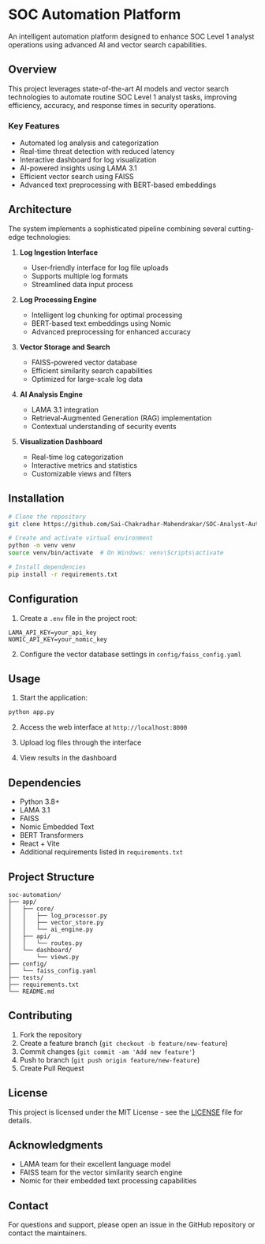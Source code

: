 # SOC Automation Platform

An intelligent automation platform designed to enhance SOC Level 1 analyst operations using advanced AI and vector search capabilities.

## Overview

This project leverages state-of-the-art AI models and vector search technologies to automate routine SOC Level 1 analyst tasks, improving efficiency, accuracy, and response times in security operations.

### Key Features

- Automated log analysis and categorization
- Real-time threat detection with reduced latency
- Interactive dashboard for log visualization
- AI-powered insights using LAMA 3.1
- Efficient vector search using FAISS
- Advanced text preprocessing with BERT-based embeddings

## Architecture

The system implements a sophisticated pipeline combining several cutting-edge technologies:

1. **Log Ingestion Interface**
   - User-friendly interface for log file uploads
   - Supports multiple log formats
   - Streamlined data input process

2. **Log Processing Engine**
   - Intelligent log chunking for optimal processing
   - BERT-based text embeddings using Nomic
   - Advanced preprocessing for enhanced accuracy

3. **Vector Storage and Search**
   - FAISS-powered vector database
   - Efficient similarity search capabilities
   - Optimized for large-scale log data

4. **AI Analysis Engine**
   - LAMA 3.1 integration
   - Retrieval-Augmented Generation (RAG) implementation
   - Contextual understanding of security events

5. **Visualization Dashboard**
   - Real-time log categorization
   - Interactive metrics and statistics
   - Customizable views and filters

## Installation

```bash
# Clone the repository
git clone https://github.com/Sai-Chakradhar-Mahendrakar/SOC-Analyst-Automation-using-RAG-Model.git

# Create and activate virtual environment
python -m venv venv
source venv/bin/activate  # On Windows: venv\Scripts\activate

# Install dependencies
pip install -r requirements.txt
```

## Configuration

1. Create a `.env` file in the project root:
```env
LAMA_API_KEY=your_api_key
NOMIC_API_KEY=your_nomic_key
```

2. Configure the vector database settings in `config/faiss_config.yaml`

## Usage

1. Start the application:
```bash
python app.py
```

2. Access the web interface at `http://localhost:8000`

3. Upload log files through the interface

4. View results in the dashboard

## Dependencies

- Python 3.8+
- LAMA 3.1
- FAISS
- Nomic Embedded Text
- BERT Transformers
- React + Vite
- Additional requirements listed in `requirements.txt`

## Project Structure

```
soc-automation/
├── app/
│   ├── core/
│   │   ├── log_processor.py
│   │   ├── vector_store.py
│   │   └── ai_engine.py
│   ├── api/
│   │   └── routes.py
│   └── dashboard/
│       └── views.py
├── config/
│   └── faiss_config.yaml
├── tests/
├── requirements.txt
└── README.md
```

## Contributing

1. Fork the repository
2. Create a feature branch (`git checkout -b feature/new-feature`)
3. Commit changes (`git commit -am 'Add new feature'`)
4. Push to branch (`git push origin feature/new-feature`)
5. Create Pull Request

## License

This project is licensed under the MIT License - see the [LICENSE](LICENSE) file for details.

## Acknowledgments

- LAMA team for their excellent language model
- FAISS team for the vector similarity search engine
- Nomic for their embedded text processing capabilities

## Contact

For questions and support, please open an issue in the GitHub repository or contact the maintainers.
